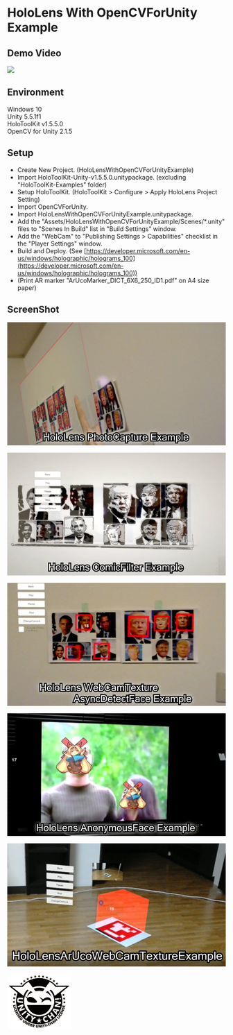 HoloLens With OpenCVForUnity Example
====================

Demo Video
-----
[![](http://img.youtube.com/vi/bPCzhE0GP-g/0.jpg)](https://youtu.be/bPCzhE0GP-g)


Environment
-----
Windows 10  
Unity 5.5.1f1  
HoloToolKit v1.5.5.0  
OpenCV for Unity 2.1.5


Setup
-----
* Create New Project. (HoloLensWithOpenCVForUnityExample)
* Import HoloToolKit-Unity-v1.5.5.0.unitypackage. (excluding "HoloToolKit-Examples" folder)
* Setup HoloToolKit. (HoloToolKit > Configure > Apply HoloLens Project Setting)
* Import OpenCVForUnity.
* Import HoloLensWithOpenCVForUnityExample.unitypackage.
* Add the "Assets/HoloLensWithOpenCVForUnityExample/Scenes/*.unity" files to "Scenes In Build" list in "Build Settings" window.
* Add the "WebCam" to "Publishing Settings > Capabilities" checklist in the "Player Settings" window.
* Build and Deploy. (See [https://developer.microsoft.com/en-us/windows/holographic/holograms_100](https://developer.microsoft.com/en-us/windows/holographic/holograms_100))
*  (Print AR marker "ArUcoMarker_DICT_6X6_250_ID1.pdf" on A4 size paper)

ScreenShot
-----
![screenshot01.jpg](screenshot01.jpg) 

![screenshot02.jpg](screenshot02.jpg) 

![screenshot03.jpg](screenshot03.jpg) 

![screenshot04.jpg](screenshot04.jpg) 

![screenshot05.jpg](screenshot05.jpg) 


![Light_Frame.png](Light_Frame.png)


